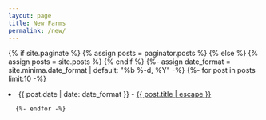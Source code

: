 ```yaml
---
layout: page
title: New Farms
permalink: /new/
---
```

  {% if site.paginate %}
    {% assign posts = paginator.posts %}
  {% else %}
    {% assign posts = site.posts %}
  {% endif %}
  {%- assign date_format = site.minima.date_format | default: "%b %-d, %Y" -%}
 {%- for post in posts limit:10 -%}
       <li> {{ post.date | date: date_format }} - <a  href="{{ post.url | relative_url }}"> {{ post.title | escape }}</a></li>

      {%- endfor -%}
